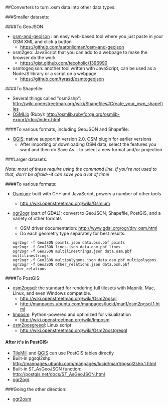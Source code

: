 ##Converters to turn .osm data into other data types:

###Smaller datasets:

####To GeoJSON:
* [osm-and-geojson](http://aaronlidman.com/osm-and-geojson) : an easy web-based tool where you just paste in your OSM XML and click a button
  * https://github.com/aaronlidman/osm-and-geojson
* osm2geo: JavaScript that you can add to a webpage to make the browser do the work
  * https://gist.github.com/tecoholic/1396990
* osmtogeojson: another tool written with JavaScript, can be used as a NodeJS library or a script on a webpage
  * https://github.com/tyrasd/osmtogeojson

####To Shapefile:
* Several things called "osm2shp": http://wiki.openstreetmap.org/wiki/Shapefiles#Create_your_own_shapefiles
* [OSMLib](http://osmlib.rubyforge.org/) (Ruby): http://osmlib.rubyforge.org/osmlib-export/rdoc/index.html

####To various formats, including GeoJSON and Shapefile:
* [QGIS](http://qgis.org/): native support in version 2.0, OSM plugin for earlier versions
  * After importing or downloading OSM data, select the features you want and then do Save As… to select a new format and/or projection

###Larger datasets:

_Note: most of these require using the command line. If you're not used to that, don't be afraid--it can save you a lot of time!_

####To various formats:
* [Osmium](https://github.com/joto/osmium): built with C++ and JavaScript, powers a number of other tools
  * http://wiki.openstreetmap.org/wiki/Osmium
* [ogr2ogr](http://www.gdal.org/ogr2ogr.html) (part of GDAL): convert to GeoJSON, Shapefile, PostGIS, and a variety of other formats
  * OSM driver documentation: http://www.gdal.org/ogr/drv_osm.html
  * Do each geometry type separately for best results:

  ```
  ogr2ogr -f GeoJSON points.json data.osm.pbf points
  ogr2ogr -f GeoJSON lines.json data.osm.pbf lines
  ogr2ogr -f GeoJSON multilinestrings.json data.osm.pbf multilinestrings
  ogr2ogr -f GeoJSON multipolygons.json data.osm.pbf multipolygons
  ogr2ogr -f GeoJSON other_relations.json data.osm.pbf other_relations
  ```

####To PostGIS:

* [osm2pgsql](https://github.com/openstreetmap/osm2pgsql): the standard for rendering full tilesets with Mapnik. Mac, Linux, and even Windows compatible.
  * http://wiki.openstreetmap.org/wiki/Osm2pgsql
  * http://manpages.ubuntu.com/manpages/lucid/man1/osm2pgsql.1.html
* [Imposm](http://imposm.org/): Python-powered and optimized for visualization
  * http://wiki.openstreetmap.org/wiki/Imposm
* [osm2posgresql](http://sourceforge.net/projects/osm2postgresql/): Linux script
  * http://wiki.openstreetmap.org/wiki/Osm2postgresql

#### After it's in PostGIS:
* [TileMill](http://www.mapbox.com/tilemill/) and [QGIS](http://qgis.org/) can use PostGIS tables directly
* Built-in pgsql2shp: http://manpages.ubuntu.com/manpages/lucid/man1/pgsql2shp.1.html
* Built-in ST_AsGeoJSON function: http://postgis.net/docs/ST_AsGeoJSON.html
* [ogr2ogr](http://www.gdal.org/ogr2ogr.html)

###Going the other direction:
* [ogr2osm](http://wiki.openstreetmap.org/wiki/Ogr2osm)
